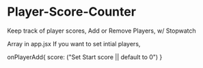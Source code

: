 # Player-Score-Counter
Keep track of player scores, Add or Remove Players, w/ Stopwatch


Array in app.jsx If you want to set intial players,

onPlayerAdd{
  score: ("Set Start score || default to 0")
}
